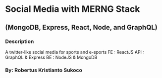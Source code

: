 # Social Media with MERNG Stack

## (MongoDB, Express, React, Node, and GraphQL)

### Description

A twitter-like social media for sports and e-sports
FE : ReactJS
API : GraphQL & Express
BE : NodeJS & MongoDB

### By: Robertus Kristianto Sukoco
